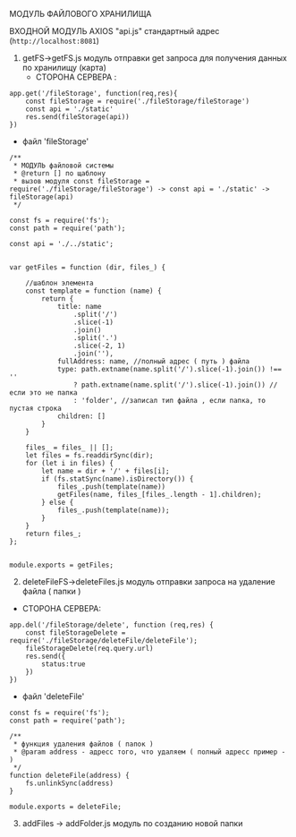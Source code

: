 МОДУЛЬ ФАЙЛОВОГО ХРАНИЛИЩА 

ВХОДНОЙ МОДУЛЬ AXIOS "api.js" стандартный адрес (`http://localhost:8081`)

1) getFS->getFS.js модуль отправки get запроса для получения данных по хранилищу (карта)
    - СТОРОНА СЕРВЕРА :
```
app.get('/fileStorage', function(req,res){
    const fileStorage = require('./fileStorage/fileStorage')
    const api = './static'
    res.send(fileStorage(api))
})
```
   - файл 'fileStorage'
```
/**
 * МОДУЛЬ файловой системы
 * @return [] по щаблону
 * вызов модуля const fileStorage = require('./fileStorage/fileStorage') -> const api = './static' -> fileStorage(api)
 */

const fs = require('fs');
const path = require('path');

const api = './../static';


var getFiles = function (dir, files_) {

    //шаблон элемента
    const template = function (name) {
        return {
            title: name
                .split('/')
                .slice(-1)
                .join()
                .split('.')
                .slice(-2, 1)
                .join(''),
            fullAddress: name, //полный адрес ( путь ) файла
            type: path.extname(name.split('/').slice(-1).join()) !== ''
                ? path.extname(name.split('/').slice(-1).join()) //если это не папка
                : 'folder', //записал тип файла , если папка, то пустая строка
            children: []
        }
    }

    files_ = files_ || [];
    let files = fs.readdirSync(dir);
    for (let i in files) {
        let name = dir + '/' + files[i];
        if (fs.statSync(name).isDirectory()) {
            files_.push(template(name))
            getFiles(name, files_[files_.length - 1].children);
        } else {
            files_.push(template(name));
        }
    }
    return files_;
};


module.exports = getFiles;
```

2) deleteFileFS->deleteFiles.js модуль отправки запроса на удаление файла ( папки )

- СТОРОНА СЕРВЕРА:
```
app.del('/fileStorage/delete', function (req,res) {
    const fileStorageDelete = require('./fileStorage/deleteFile/deleteFile');
    fileStorageDelete(req.query.url)
    res.send({
        status:true
    })
})
```
- файл 'deleteFile'
```
const fs = require('fs');
const path = require('path');

/**
 * функция удаления файлов ( папок )
 * @param address - адресс того, что удаляем ( полный адресс пример - )
 */
function deleteFile(address) {
    fs.unlinkSync(address)
}

module.exports = deleteFile;
```


3) addFiles -> addFolder.js модуль по созданию новой папки 

